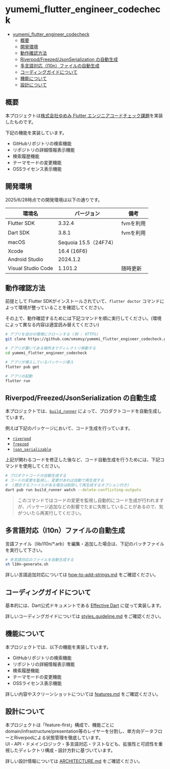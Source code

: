 # yumemi_flutter_engineer_codecheck

- [yumemi\_flutter\_engineer\_codecheck](#yumemi_flutter_engineer_codecheck)
  - [概要](#概要)
  - [開発環境](#開発環境)
  - [動作確認方法](#動作確認方法)
  - [Riverpod/Freezed/JsonSerialization の自動生成](#riverpodfreezedjsonserialization-の自動生成)
  - [多言語対応（l10n）ファイルの自動生成](#多言語対応l10nファイルの自動生成)
  - [コーディングガイドについて](#コーディングガイドについて)
  - [機能について](#機能について)
  - [設計について](#設計について)

## 概要

本プロジェクトは[株式会社ゆめみ Flutter エンジニアコードチェック課題](https://github.com/yumemi-inc/flutter-engineer-codecheck)を実装したものです。

下記の機能を実装しています。

- GitHubリポジトリの検索機能
- リポジトリの詳細情報表示機能
- 検索履歴機能
- テーマモードの変更機能
- OSSライセンス表示機能

## 開発環境

2025/6/28時点での開発環境は以下の通りです。

| 環境名 | バージョン | 備考 |
| --- | --- | --- |
| Flutter SDK | 3.32.4 | fvmを利用 |
| Dart SDK | 3.8.1 | fvmを利用 |
| macOS | Sequoia 15.5（24F74） | |
| Xcode | 16.4 (16F6) | |
| Android Studio | 2024.1.2 | |
| Visual Studio Code | 1.101.2 | 随時更新 |

## 動作確認方法

前提として Flutter SDKがインストールされていて、`flutter doctor` コマンドによって環境が整っていることを確認してください。

その上で、動作確認するためには下記コマンドを順に実行してください。(環境によって異なる内容は適宜読み替えてください)

```bash
# アプリを自分の環境にクローンする (例 : HTTPS)
git clone https://github.com/smsmsy/yumemi_flutter_engineer_codecheck.git

# アプリが置いてある場所までディレクトリ移動する
cd yumemi_flutter_engineer_codecheck

# アプリが導入しているパッケージ導入
flutter pub get

# アプリの起動
flutter run
```

## Riverpod/Freezed/JsonSerialization の自動生成

本プロジェクトでは、[`build_runner`](https://pub.dev/packages/build_runner) によって、プロダクトコードを自動生成しています。  

例えば下記のパッケージにおいて、コード生成を行っています。

- [`riverpod`](https://pub.dev/packages/riverpod)
- [`freezed`](https://pub.dev/packages/freezed)
- [`json_serializable`](https://pub.dev/packages/json_serializable)

上記が関わるコードを修正した後など、コード自動生成を行うためには、下記コマンドを使用してください。

```bash
# プロダクトコードの自動生成する
# コードの変更を監視し、変更があれば自動で再生成する
#  (競合するファイルがある場合は削除して再生成するオプション付き)
dart pub run build_runner watch --delete-conflicting-outputs
```

> このコマンドではコードの変更を監視し自動的にコード生成が行われますが、パッケージ追加などの影響でたまに失敗していることがあるので、気がついたら再実行してください。

## 多言語対応（l10n）ファイルの自動生成

言語ファイル（lib/l10n/*.arb）を編集・追加した場合は、下記のバッチファイルを実行して下さい。

```bash
# 多言語対応のファイルを自動生成する
sh l10n-generate.sh
```

詳しい言語追加対応については [how-to-add-strings.md](documents/how-to-add-strings.md) をご確認ください。

## コーディングガイドについて

基本的には、Dart公式ドキュメントである [Effective Dart](https://dart.dev/effective-dart) に従って実装します。

詳しいコーディングガイドについては [styles_guideline.md](documents/styles_guideline.md) をご確認ください。

## 機能について

本プロジェクトでは、以下の機能を実装しています。

- GitHubリポジトリの検索機能
- リポジトリの詳細情報表示機能
- 検索履歴機能
- テーマモードの変更機能
- OSSライセンス表示機能

詳しい内容やスクリーンショットについては [features.md](documents/features.md) をご確認ください。

## 設計について

本プロジェクトは「feature-first」構成で、機能ごとにdomain/infrastructure/presentation等のレイヤーを分割し、単方向データフローとRiverpodによる状態管理を徹底しています。  
UI・API・ドメインロジック・多言語対応・テストなども、拡張性と可読性を重視したディレクトリ構成・設計方針に基づいています。

詳しい設計情報については [ARCHITECTURE.md](documents/ARCHITECTURE.md) をご確認ください。
